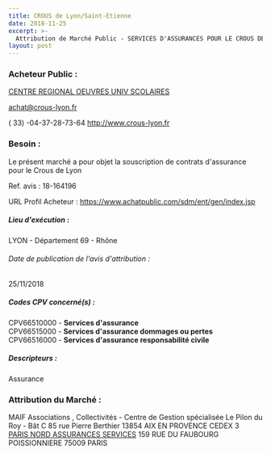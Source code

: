 ```yaml
---
title: CROUS de Lyon/Saint-Etienne
date: 2018-11-25
excerpt: >-
  Attribution de Marché Public - SERVICES D'ASSURANCES POUR LE CROUS DE LYON
layout: post
---
```


### Acheteur Public : 
<a href="/acheteur-32/siren-186901567"> CENTRE REGIONAL OEUVRES UNIV SCOLAIRES</a><br/>



achat@crous-lyon.fr

( 33) -04-37-28-73-64
http://www.crous-lyon.fr
### Besoin :

Le présent marché a pour objet la souscription de contrats d'assurance pour le Crous de Lyon

Ref. avis : 18-164196

URL Profil Acheteur : https://www.achatpublic.com/sdm/ent/gen/index.jsp

##### Lieu d'exécution :

LYON - Département 69 - Rhône

###### Date de publication de l'avis d'attribution : 
25/11/2018

##### Codes CPV concerné(s) :
CPV66510000 - **Services d'assurance** <br/>
CPV66515000 - **Services d'assurance dommages ou pertes** <br/>
CPV66516000 - **Services d'assurance responsabilité civile** <br/>

##### Descripteurs :
Assurance <br/>

### Attribution du Marché :
MAIF Associations , Collectivités - Centre de Gestion spécialisée Le Pilon du Roy - Bât C 85 rue Pierre Berthier 13854 AIX EN PROVENCE CEDEX 3 <br/>
<a href="/entreprise-256/siren-341539815"> PARIS NORD ASSURANCES SERVICES</a>    159 RUE DU FAUBOURG POISSIONNIERE 75009 PARIS <br/>
